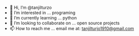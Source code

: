 - 👋 Hi, I’m @tanjilturzo
- 👀 I’m interested in ... programing
- 🌱 I’m currently learning ... python
- 💞️ I’m looking to collaborate on ... open source projects
- 📫 How to reach me ... email me at: tanjilturjo1910@gmail.com

<!---
tanjilturzo/tanjilturzo is a ✨ special ✨ repository because its `README.md` (this file) appears on your GitHub profile.
You can click the Preview link to take a look at your changes.
--->
